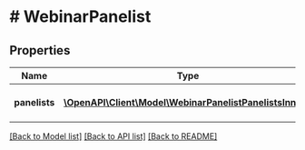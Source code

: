 # # WebinarPanelist

## Properties

Name | Type | Description | Notes
------------ | ------------- | ------------- | -------------
**panelists** | [**\OpenAPI\Client\Model\WebinarPanelistPanelistsInner[]**](WebinarPanelistPanelistsInner.md) | List of panelist objects. | [optional]

[[Back to Model list]](../../README.md#models) [[Back to API list]](../../README.md#endpoints) [[Back to README]](../../README.md)
